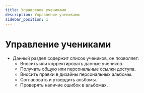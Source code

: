 ```yaml
---
title: Управление учениками
description: Управление учениками
sidebar_position: 1
---
```


# Управление учениками

* Данный раздел содержит список учеников, он позволяет:
    + Вносить или корректировать данные учеников.
    + Получать общую или персональные ссылки доступа.
    + Вносить правки в дизайны персональных альбомы.
    + Согласовать и утвердить альбомы.
    + Проверять наличие ошибок в альбомах.
